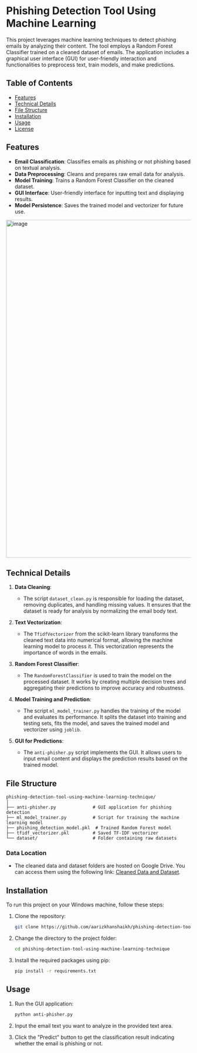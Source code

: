 # Phishing Detection Tool Using Machine Learning

This project leverages machine learning techniques to detect phishing emails by analyzing their content. The tool employs a Random Forest Classifier trained on a cleaned dataset of emails. The application includes a graphical user interface (GUI) for user-friendly interaction and functionalities to preprocess text, train models, and make predictions.

## Table of Contents

- [Features](#features)
- [Technical Details](#technical-details)
- [File Structure](#file-structure)
- [Installation](#installation)
- [Usage](#usage)
- [License](#license)

## Features

- **Email Classification**: Classifies emails as phishing or not phishing based on textual analysis.
- **Data Preprocessing**: Cleans and prepares raw email data for analysis.
- **Model Training**: Trains a Random Forest Classifier on the cleaned dataset.
- **GUI Interface**: User-friendly interface for inputting text and displaying results.
- **Model Persistence**: Saves the trained model and vectorizer for future use.

<img width="1919" height="918" alt="image" src="https://github.com/user-attachments/assets/de2a79b2-f5ee-4fcb-a8eb-d1bb8fe7827b" />

## Technical Details

1. **Data Cleaning**: 
   - The script `dataset_clean.py` is responsible for loading the dataset, removing duplicates, and handling missing values. It ensures that the dataset is ready for analysis by normalizing the email body text.
   
2. **Text Vectorization**: 
   - The `TfidfVectorizer` from the scikit-learn library transforms the cleaned text data into numerical format, allowing the machine learning model to process it. This vectorization represents the importance of words in the emails.

3. **Random Forest Classifier**: 
   - The `RandomForestClassifier` is used to train the model on the processed dataset. It works by creating multiple decision trees and aggregating their predictions to improve accuracy and robustness.

4. **Model Training and Prediction**: 
   - The script `ml_model_trainer.py` handles the training of the model and evaluates its performance. It splits the dataset into training and testing sets, fits the model, and saves the trained model and vectorizer using `joblib`.

5. **GUI for Predictions**: 
   - The `anti-phisher.py` script implements the GUI. It allows users to input email content and displays the prediction results based on the trained model.

## File Structure

```
phishing-detection-tool-using-machine-learning-technique/
│
├── anti-phisher.py              # GUI application for phishing detection
├── ml_model_trainer.py          # Script for training the machine learning model
├── phishing_detection_model.pkl  # Trained Random Forest model
├── tfidf_vectorizer.pkl         # Saved TF-IDF vectorizer
└── dataset/                     # Folder containing raw datasets
```

### Data Location

- The cleaned data and dataset folders are hosted on Google Drive. You can access them using the following link: [Cleaned Data and Dataset](https://drive.google.com/drive/folders/1-Lhdx6AEz0JWeV_2OjM658-zLsK2XJBe).

## Installation

To run this project on your Windows machine, follow these steps:

1. Clone the repository:
   ```bash
   git clone https://github.com/aarizkhanshaikh/phishing-detection-tool-using-machine-learning-technique.git
   ```

2. Change the directory to the project folder:
   ```bash
   cd phishing-detection-tool-using-machine-learning-technique
   ```

3. Install the required packages using pip:
   ```bash
   pip install -r requirements.txt
   ```

## Usage

1. Run the GUI application:
   ```bash
   python anti-phisher.py
   ```

2. Input the email text you want to analyze in the provided text area.

3. Click the "Predict" button to get the classification result indicating whether the email is phishing or not.
